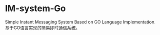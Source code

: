 # IM-system-Go
Simple Instant Messaging System Based on GO Language Implementation.基于GO语言实现的简易即时通信系统。
